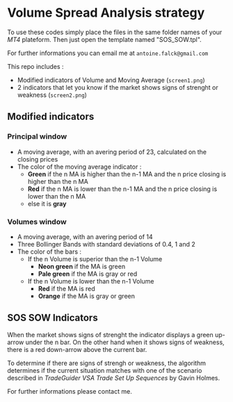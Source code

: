 # Volume Spread Analysis strategy

To use these codes simply place the files in the same folder names of your *MT4* plateform.
Then just open the template named "SOS_SOW.tpl".

For further informations you can email me at `antoine.falck@gmail.com`

This repo includes :
- Modified indicators of Volume and Moving Average (`screen1.png`)
- 2 indicators that let you know if the market shows signs of strenght or weakness (`screen2.png`)

## Modified indicators

### Principal window

- A moving average, with an avering period of 23, calculated on the closing prices
- The color of the moving average indicator :
  - **Green** if the n MA is higher than the n-1 MA and the n price closing is higher than the n MA
  - **Red** if the n MA is lower than the n-1 MA and the n price closing is lower than the n MA
  - else it is **gray**
  
### Volumes window

- A moving average, with an avering period of 14
- Three Bollinger Bands with standard deviations of 0.4, 1 and 2
- The color of the bars :
  - If the n Volume is superior than the n-1 Volume
    - **Neon green** if the MA is green
    - **Pale green** if the MA is gray or red
  - If the n Volume is lower than the n-1 Volume
    - **Red** if the MA is red
    - **Orange** if the MA is gray or green

## SOS SOW Indicators

When the market shows signs of strenght the indicator displays a green up-arrow under the n bar. On the other hand when it shows signs of weakness, there is a red down-arrow above the current bar.

To determine if there are signs of strengh or weakness, the algorithm determines if the current situation matches with one of the scenario described in *TradeGuider VSA Trade Set Up Sequences* by Gavin Holmes.

For further informations please contact me.
